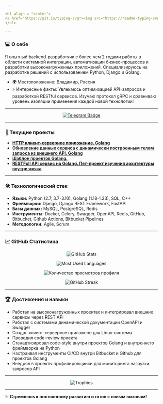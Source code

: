 ```yaml
---

<h1 align = "center">
<a href="https://git.io/typing-svg"><img src="https://readme-typing-svg.demolab.com?font=Fira+Code&size=90&duration=2000&pause=1000&color=1FF724&background=000000F0&center=true&vCenter=true&multiline=true&width=1920&height=384&lines=%D0%9F%D1%80%D0%B8%D0%B2%D0%B5%D1%82!;%D0%9C%D0%B5%D0%BD%D1%8F+%D0%B7%D0%BE%D0%B2%D1%83%D1%82+%D0%90%D0%BB%D0%B5%D0%BA%D1%81%D0%BD%D0%B0%D0%B4%D1%80+;Golang+developer" alt="Typing SVG" /></a>
</h1>

---
```


### 💻 О себе
Я опытный backend-разработчик с более чем 2 годами работы в области системной интеграции, автоматизации бизнес-процессов и разработки высоконагруженных приложений. Специализируюсь на разработке решений с использованием Python, Django и Golang.

- 🌍 Местоположение: Владимир, Россия
- ⚡ Интересные факты: Увлекаюсь оптимизацией API-запросов и разработкой RESTful сервисов. Изучаю протокол gRPC и сравниваю уровень изоляции применения каждой новой технологии!

---

<p align="center">
  <a href="https://t.me/akkkotensssei">
    <img src="https://img.shields.io/badge/-Telegram-2CA5E0?style=flat&logo=telegram&logoColor=white" alt="Telegram Badge" />
  </a>
</p>

---

### 🚀 Текущие проекты
- **[HTTP клиент-серверное приложение. Golang](https://github.com/ako10sei/goHTTP)**
- **[Обновление данных сервиса с динамически построенным телом запроса из внешнего API. Golang](https://github.com/ako10sei/updateDataService)**
- **[Шаблон проектов Golang.](https://github.com/ako10sei/GolangBaseTemplate)**
- **[RESTFull API сервис на Golang. Пет-проект изучения архитектуры внутри языка](https://github.com/ako10sei/RESTFullGolang)** 

---

### 🛠️ Технологический стек
- **Языки:** Python (2.7, 3.7-3.10), Golang (1.18-1.23), SQL, C++
- **Фреймворки:** Django, Django REST Framework, FastAPI
- **Базы данных:** MySQL, PostgreSQL, Redis
- **Инструменты:** Docker, Celery, Swagger, OpenAPI, Redis, GitHub, Bitbucket, Github Actions, Bitbucket Pipelines
- **Методологии:** Agile, Scrum

---

### 📈 GitHub Статистика
<p align="center">
  <img src="https://github-readme-stats.vercel.app/api?username=ako10sei&show_icons=true&theme=radical" alt="GitHub Stats" />
</p>

<p align="center">
  <img src="https://github-readme-stats.vercel.app/api/top-langs/?username=ako10sei&layout=compact&theme=radical" alt="Most Used Languages" />
</p>
<p align="center">
  <img src="https://komarev.com/ghpvc/?username=ako10sei&style=flat-square&color=blue" alt="Количество просмотров профиля" />
</p>

<p align="center">
  <img src="https://github-readme-streak-stats.herokuapp.com/?user=ako10sei&theme=radical" alt="GitHub Streak" />
</p>

---

### 🏆 Достижения и навыки
- Работал на высоконагруженных проектах и интегрировал внешние сервисы через REST API
- Работал с системами динамической документации OpenAPI и Swagger
- Создал клиент-серверное приложене для Linux-системы
- Проводил code-review проекта
- Станадтизировал code-style внутри проектов Golang и внутреннего фреймворка на Python
- Настраивал инструменты CI/CD внутри Bitbucket и Github для проектов Golang
- Внедрял в проекты профилировщиики для мониторинга нагрузки запросов API

---

<p align="center">
  <img src="https://github-profile-trophy.vercel.app/?username=ako10sei&theme=darkhub&column=3&margin-w=15&margin-h=15" alt="Trophies" />
</p>

---

✨ **Стремлюсь к постоянному развитию и готов к новым вызовам!**

